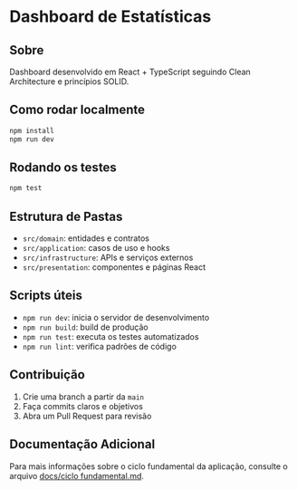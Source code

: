 # Dashboard de Estatísticas

## Sobre

Dashboard desenvolvido em React + TypeScript seguindo Clean Architecture e princípios SOLID.

## Como rodar localmente

```sh
npm install
npm run dev
```

## Rodando os testes

```sh
npm test
```

## Estrutura de Pastas

- `src/domain`: entidades e contratos
- `src/application`: casos de uso e hooks
- `src/infrastructure`: APIs e serviços externos
- `src/presentation`: componentes e páginas React

## Scripts úteis

- `npm run dev`: inicia o servidor de desenvolvimento
- `npm run build`: build de produção
- `npm run test`: executa os testes automatizados
- `npm run lint`: verifica padrões de código

## Contribuição

1. Crie uma branch a partir da `main`
2. Faça commits claros e objetivos
3. Abra um Pull Request para revisão

## Documentação Adicional

Para mais informações sobre o ciclo fundamental da aplicação, consulte o arquivo [docs/ciclo fundamental.md](docs/ciclo%20fundamental.md).
